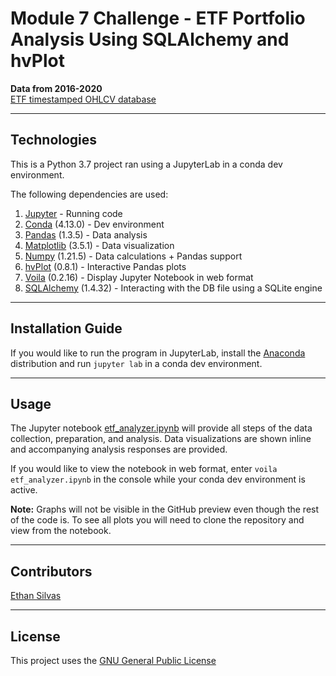 # Module 7 Challenge - ETF Portfolio Analysis Using SQLAlchemy and hvPlot



**Data from 2016-2020** <br>
[ETF timestamped OHLCV database](/etf.db)



---

## Technologies

This is a Python 3.7 project ran using a JupyterLab in a conda dev environment. 

The following dependencies are used: 
1. [Jupyter](https://jupyter.org/) - Running code 
2. [Conda](https://github.com/conda/conda) (4.13.0) - Dev environment
3. [Pandas](https://github.com/pandas-dev/pandas) (1.3.5) - Data analysis
4. [Matplotlib](https://github.com/matplotlib/matplotlib) (3.5.1) - Data visualization
5. [Numpy](https://numpy.org/) (1.21.5) - Data calculations + Pandas support
6. [hvPlot](https://hvplot.holoviz.org/index.html) (0.8.1) - Interactive Pandas plots 
7. [Voila](https://voila.readthedocs.io/en/stable/index.html) (0.2.16) - Display Jupyter Notebook in web format
8. [SQLAlchemy](https://www.sqlalchemy.org/) (1.4.32) - Interacting with the DB file using a SQLite engine

---

## Installation Guide

If you would like to run the program in JupyterLab, install the [Anaconda](https://www.anaconda.com/products/distribution) distribution and run `jupyter lab` in a conda dev environment.

---

## Usage

The Jupyter notebook [etf_analyzer.ipynb](/etf_analyzer.ipynb) will provide all steps of the data collection, preparation, and analysis. Data visualizations are shown inline and accompanying analysis responses are provided.

If you would like to view the notebook in web format, enter `voila etf_analyzer.ipynb` in the console while your conda dev environment is active. 

**Note:** Graphs will not be visible in the GitHub preview even though the rest of the code is. To see all plots you will need to clone the repository and view from the notebook. 

---

## Contributors

[Ethan Silvas](https://github.com/ethansilvas)

---

## License

This project uses the [GNU General Public License](https://choosealicense.com/licenses/gpl-3.0/)